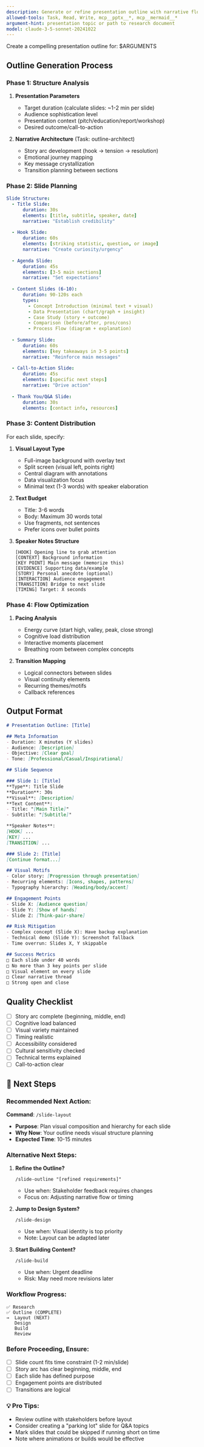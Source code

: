 ```yaml
---
description: Generate or refine presentation outline with narrative flow
allowed-tools: Task, Read, Write, mcp__pptx__*, mcp__mermaid__*
argument-hint: presentation topic or path to research document
model: claude-3-5-sonnet-20241022
---
```


Create a compelling presentation outline for: $ARGUMENTS

## Outline Generation Process

### Phase 1: Structure Analysis

1. **Presentation Parameters**
   - Target duration (calculate slides: ~1-2 min per slide)
   - Audience sophistication level
   - Presentation context (pitch/education/report/workshop)
   - Desired outcome/call-to-action

2. **Narrative Architecture** (Task: outline-architect)
   - Story arc development (hook → tension → resolution)
   - Emotional journey mapping
   - Key message crystallization
   - Transition planning between sections

### Phase 2: Slide Planning

```yaml
Slide Structure:
  - Title Slide:
      duration: 30s
      elements: [title, subtitle, speaker, date]
      narrative: "Establish credibility"
  
  - Hook Slide:
      duration: 60s
      elements: [striking statistic, question, or image]
      narrative: "Create curiosity/urgency"
  
  - Agenda Slide:
      duration: 45s
      elements: [3-5 main sections]
      narrative: "Set expectations"
  
  - Content Slides (6-10):
      duration: 90-120s each
      types:
        - Concept Introduction (minimal text + visual)
        - Data Presentation (chart/graph + insight)
        - Case Study (story + outcome)
        - Comparison (before/after, pros/cons)
        - Process Flow (diagram + explanation)
      
  - Summary Slide:
      duration: 60s
      elements: [key takeaways in 3-5 points]
      narrative: "Reinforce main messages"
  
  - Call-to-Action Slide:
      duration: 45s
      elements: [specific next steps]
      narrative: "Drive action"
  
  - Thank You/Q&A Slide:
      duration: 30s
      elements: [contact info, resources]
```

### Phase 3: Content Distribution

For each slide, specify:

1. **Visual Layout Type**
   - Full-image background with overlay text
   - Split screen (visual left, points right)
   - Central diagram with annotations
   - Data visualization focus
   - Minimal text (1-3 words) with speaker elaboration

2. **Text Budget**
   - Title: 3-6 words
   - Body: Maximum 30 words total
   - Use fragments, not sentences
   - Prefer icons over bullet points

3. **Speaker Notes Structure**
   ```
   [HOOK] Opening line to grab attention
   [CONTEXT] Background information
   [KEY POINT] Main message (memorize this)
   [EVIDENCE] Supporting data/example
   [STORY] Personal anecdote (optional)
   [INTERACTION] Audience engagement
   [TRANSITION] Bridge to next slide
   [TIMING] Target: X seconds
   ```

### Phase 4: Flow Optimization

1. **Pacing Analysis**
   - Energy curve (start high, valley, peak, close strong)
   - Cognitive load distribution
   - Interactive moments placement
   - Breathing room between complex concepts

2. **Transition Mapping**
   - Logical connectors between slides
   - Visual continuity elements
   - Recurring themes/motifs
   - Callback references

## Output Format

```markdown
# Presentation Outline: [Title]

## Meta Information
- Duration: X minutes (Y slides)
- Audience: [Description]
- Objective: [Clear goal]
- Tone: [Professional/Casual/Inspirational]

## Slide Sequence

### Slide 1: [Title]
**Type**: Title Slide  
**Duration**: 30s  
**Visual**: [Description]  
**Text Content**: 
- Title: "[Main Title]"
- Subtitle: "[Subtitle]"

**Speaker Notes**:
[HOOK] ...
[KEY] ...
[TRANSITION] ...

### Slide 2: [Title]
[Continue format...]

## Visual Motifs
- Color story: [Progression through presentation]
- Recurring elements: [Icons, shapes, patterns]
- Typography hierarchy: [Heading/body/accent]

## Engagement Points
- Slide X: [Audience question]
- Slide Y: [Show of hands]
- Slide Z: [Think-pair-share]

## Risk Mitigation
- Complex concept (Slide X): Have backup explanation
- Technical demo (Slide Y): Screenshot fallback
- Time overrun: Slides X, Y skippable

## Success Metrics
□ Each slide under 40 words
□ No more than 3 key points per slide
□ Visual element on every slide
□ Clear narrative thread
□ Strong open and close
```

## Quality Checklist
- [ ] Story arc complete (beginning, middle, end)
- [ ] Cognitive load balanced
- [ ] Visual variety maintained
- [ ] Timing realistic
- [ ] Accessibility considered
- [ ] Cultural sensitivity checked
- [ ] Technical terms explained
- [ ] Call-to-action clear

## 🎯 Next Steps

### Recommended Next Action:
**Command**: `/slide-layout`
- **Purpose**: Plan visual composition and hierarchy for each slide
- **Why Now**: Your outline needs visual structure planning
- **Expected Time**: 10-15 minutes

### Alternative Next Steps:

1. **Refine the Outline?**
   ```
   /slide-outline "[refined requirements]"
   ```
   - Use when: Stakeholder feedback requires changes
   - Focus on: Adjusting narrative flow or timing

2. **Jump to Design System?**
   ```
   /slide-design
   ```
   - Use when: Visual identity is top priority
   - Note: Layout can be adapted later

3. **Start Building Content?**
   ```
   /slide-build
   ```
   - Use when: Urgent deadline
   - Risk: May need more revisions later

### Workflow Progress:
```
✅ Research
✅ Outline (COMPLETE)
→  Layout (NEXT)
   Design
   Build
   Review
```

### Before Proceeding, Ensure:
- [ ] Slide count fits time constraint (1-2 min/slide)
- [ ] Story arc has clear beginning, middle, end
- [ ] Each slide has defined purpose
- [ ] Engagement points are distributed
- [ ] Transitions are logical

### 💡 Pro Tips:
- Review outline with stakeholders before layout
- Consider creating a "parking lot" slide for Q&A topics
- Mark slides that could be skipped if running short on time
- Note where animations or builds would be effective